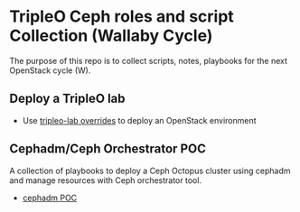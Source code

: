 # TripleO Ceph roles and script Collection (Wallaby Cycle)

The purpose of this repo is to collect scripts, notes, playbooks
for the next OpenStack cycle (W).


## Deploy a TripleO lab

- Use [tripleo-lab overrides](tripleo-lab) to deploy an OpenStack environment

## Cephadm/Ceph Orchestrator POC

A collection of playbooks to deploy a Ceph Octopus cluster using cephadm and
manage resources with Ceph orchestrator tool.

- [cephadm POC](doc/cephadm_poc.md)
